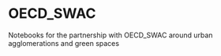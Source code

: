 # OECD_SWAC
Notebooks for the partnership with OECD_SWAC around urban agglomerations and green spaces
